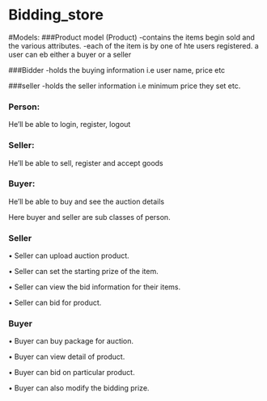 # Bidding_store
 #Models:
  ###Product model (Product)
  -contains the items begin sold and the various attributes.
  -each of the item is by one of hte users registered. a user can eb either a buyer or a seller
  
  ###Bidder
  -holds the buying information i.e user name, price etc
  
  ###seller
  -holds the seller information i.e minimum price they set etc.
  
  


### Person:

He’ll be able to login, register, logout

### Seller: 

He’ll be able to sell, register and accept goods

### Buyer: 

He’ll be able to buy and see the auction details

Here buyer and seller are sub classes of person.

### Seller

•	Seller can upload auction product.

•	Seller can set the starting prize of the item.

•	Seller can view the bid information for their items. 

•	Seller can bid for product.

### Buyer

•	Buyer can buy package for auction.

•	Buyer can view detail of product.

•	Buyer can bid on particular product.

•	Buyer can also modify the bidding prize.
